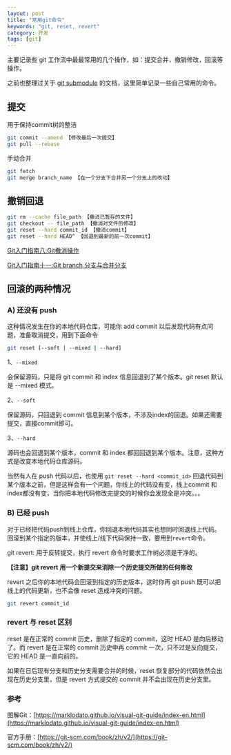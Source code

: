 ```yaml
---
layout: post
title: "常用git命令"
keywords: "git, reset, revert"
category: 开发
tags: [git]
---
```


主要记录些 git 工作流中最最常用的几个操作，如：提交合并，撤销修改，回滚等操作。

之前也整理过关于 [git submodule](/blog/2016/10/usage-of-git-submodule.html) 的文档，这里简单记录一些自己常用的命令。

<!-- more -->

提交
-----

用于保持commit树的整洁

```bash
git commit --amend 【修改最后一次提交】
git pull --rebase
```

手动合并

```bash
git fetch
git merge branch_name 【在一个分支下合并另一个分支上的改动】
```


撤销回退
--------

```bash
git rm --cache file_path 【撤消已暂存的文件】
git checkout -- file_path 【撤消对文件的修改】
git reset --hard commit_id 【撤消commit】
git reset --hard HEAD^ 【回退到最新的前一次commit】
```

[Git入门指南八:Git撤消操作](http://blog.csdn.net/wirelessqa/article/details/20152353)

[Git入门指南十一:Git branch 分支与合并分支](http://blog.csdn.net/wirelessqa/article/details/20153689)


回滚的两种情况
--------------

### A) 还没有 push

这种情况发生在你的本地代码仓库，可能你 add commit 以后发现代码有点问题，准备取消提交，用到下面命令

```bash
git reset [--soft | --mixed | --hard]
```

1、`--mixed`

会保留源码，只是将 git commit 和 index 信息回退到了某个版本。git reset 默认是 --mixed 模式。

2、`--soft`

保留源码，只回退到 commit 信息到某个版本，不涉及index的回退。如果还需要提交，直接commit即可。

3、`--hard`

源码也会回退到某个版本，commit 和 index 都回回退到某个版本。注意，这种方式是改变本地代码仓库源码。

当然有人在 push 代码以后，也使用 `git reset --hard <commit_id>` 回退代码到某个版本之前，但是这样会有一个问题，你线上的代码没有变，线上commit 和 index都没有变，当你把本地代码修改完提交的时候你会发现全是冲突。。。


### B) 已经 push

对于已经把代码push到线上仓库，你回退本地代码其实也想同时回退线上代码。回滚到某个指定的版本，并使线上/线下代码保持一致，要用到`revert`命令。

git revert: 用于反转提交，执行 revert 命令时要求工作树必须是干净的。

**【注意】git revert 用一个新提交来消除一个历史提交所做的任何修改**

revert 之后你的本地代码会回滚到指定的历史版本，这时你再 git push 既可以把线上的代码更新，也不会像 reset 造成冲突的问题。

```bash
git revert commit_id
```


### revert 与 reset 区别

reset 是在正常的 commit 历史，删除了指定的 commit，这时 HEAD 是向后移动了。而 revert 是在正常的 commit 历史中再 commit 一次，只不过是反向提交，它的 HEAD 是一直向前的。

如果在日后现有分支和历史分支需要合并的时候，reset 恢复部分的代码依然会出现在历史分支里，但是 revert 方式提交的 commit 并不会出现在历史分支里。


### 参考

图解Git：[https://marklodato.github.io/visual-git-guide/index-en.html](https://marklodato.github.io/visual-git-guide/index-en.html)

官方手册：[https://git-scm.com/book/zh/v2/](https://git-scm.com/book/zh/v2/)
